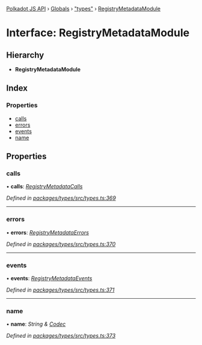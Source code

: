 [Polkadot JS API](../README.md) › [Globals](../globals.md) › ["types"](../modules/_types_.md) › [RegistryMetadataModule](_types_.registrymetadatamodule.md)

# Interface: RegistryMetadataModule

## Hierarchy

* **RegistryMetadataModule**

## Index

### Properties

* [calls](_types_.registrymetadatamodule.md#calls)
* [errors](_types_.registrymetadatamodule.md#errors)
* [events](_types_.registrymetadatamodule.md#events)
* [name](_types_.registrymetadatamodule.md#name)

## Properties

###  calls

• **calls**: *[RegistryMetadataCalls](_types_.registrymetadatacalls.md)*

*Defined in [packages/types/src/types.ts:369](https://github.com/polkadot-js/api/blob/20ed3bb5fe/packages/types/src/types.ts#L369)*

___

###  errors

• **errors**: *[RegistryMetadataErrors](../modules/_types_.md#registrymetadataerrors)*

*Defined in [packages/types/src/types.ts:370](https://github.com/polkadot-js/api/blob/20ed3bb5fe/packages/types/src/types.ts#L370)*

___

###  events

• **events**: *[RegistryMetadataEvents](_types_.registrymetadataevents.md)*

*Defined in [packages/types/src/types.ts:371](https://github.com/polkadot-js/api/blob/20ed3bb5fe/packages/types/src/types.ts#L371)*

___

###  name

• **name**: *String & [Codec](_types_.codec.md)*

*Defined in [packages/types/src/types.ts:373](https://github.com/polkadot-js/api/blob/20ed3bb5fe/packages/types/src/types.ts#L373)*
